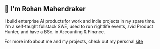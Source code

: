 ## 👋 I'm Rohan Mahendraker

I build enterprise AI products for work and indie projects in my spare time. I'm a self-taught fullstack SWE, used to run nightlife events, avid Product Hunter, and have a BSc. in Accounting & Finance.

For more info about me and my projects, check out my personal [site](https://www.mahendraker.com/)




